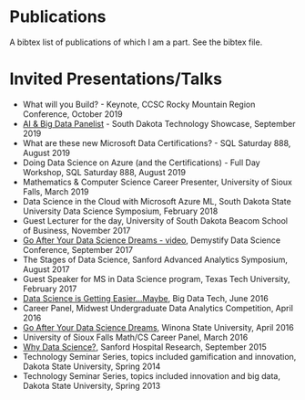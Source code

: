 # Publications

A bibtex list of publications of which I am a part. See the bibtex file.

# Invited Presentations/Talks

* What will you Build? - Keynote, CCSC Rocky Mountain Region Conference, October 2019
* [AI & Big Data Panelist](https://youtu.be/xUlKVv52BIM) - South Dakota Technology Showcase, September 2019
* What are these new Microsoft Data Certifications? - SQL Saturday 888, August 2019
* Doing Data Science on Azure (and the Certifications) - Full Day Workshop, SQL Saturday 888, August 2019
* Mathematics & Computer Science Career Presenter, University of Sioux Falls, March 2019
* Data Science in the Cloud with Microsoft Azure ML, South Dakota State University Data Science Symposium, February 2018
* Guest Lecturer for the day, University of South Dakota Beacom School of Business, November 2017
* [Go After Your Data Science Dreams - video](http://101.datascience.community/2017/10/10/go-after-your-data-science-dreams-demystify-data-science-presentation-2017/), Demystify Data Science Conference, September 2017
* The Stages of Data Science, Sanford Advanced Analytics Symposium, August 2017
* Guest Speaker for MS in Data Science program, Texas Tech University, February 2017
* [Data Science is Getting Easier...Maybe](https://bigdatatechday2016.sched.com/speaker/ryan_swanstrom.1vb4uf0l), Big Data Tech, June 2016
* Career Panel, Midwest Undergraduate Data Analytics Competition, April 2016
* [Go After Your Data Science Dreams](http://101.datascience.community/2016/04/19/getting-started-with-data-science-specialties/), Winona State University, April 2016
* University of Sioux Falls Math/CS Career Panel, March 2016
* [Why Data Science?](http://101.datascience.community/2015/09/25/why-data-science-presentation/), Sanford Hospital Research, September 2015
* Technology Seminar Series, topics included gamification and innovation, Dakota State University, Spring 2014
* Technology Seminar Series, topics included innovation and big data, Dakota State University, Spring 2013
